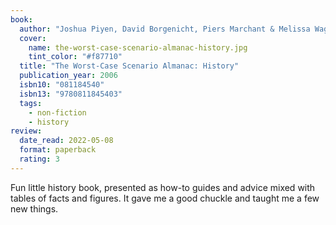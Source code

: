 ```yaml
---
book:
  author: "Joshua Piyen, David Borgenicht, Piers Marchant & Melissa Wagner"
  cover:
    name: the-worst-case-scenario-almanac-history.jpg
    tint_color: "#f87710"
  title: "The Worst-Case Scenario Almanac: History"
  publication_year: 2006
  isbn10: "081184540"
  isbn13: "9780811845403"
  tags:
    - non-fiction
    - history
review:
  date_read: 2022-05-08
  format: paperback
  rating: 3
---
```


Fun little history book, presented as how-to guides and advice mixed with tables of facts and figures.
It gave me a good chuckle and taught me a few new things.
